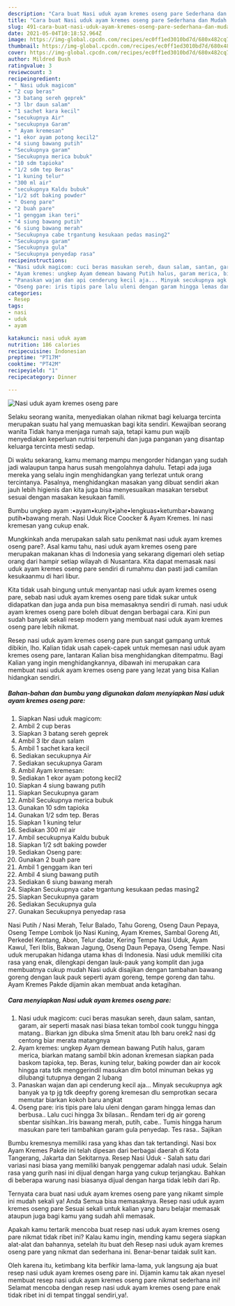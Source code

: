 ```yaml
---
description: "Cara buat Nasi uduk ayam kremes oseng pare Sederhana dan Mudah Dibuat"
title: "Cara buat Nasi uduk ayam kremes oseng pare Sederhana dan Mudah Dibuat"
slug: 491-cara-buat-nasi-uduk-ayam-kremes-oseng-pare-sederhana-dan-mudah-dibuat
date: 2021-05-04T10:18:52.964Z
image: https://img-global.cpcdn.com/recipes/ec0ff1ed3010bd7d/680x482cq70/nasi-uduk-ayam-kremes-oseng-pare-foto-resep-utama.jpg
thumbnail: https://img-global.cpcdn.com/recipes/ec0ff1ed3010bd7d/680x482cq70/nasi-uduk-ayam-kremes-oseng-pare-foto-resep-utama.jpg
cover: https://img-global.cpcdn.com/recipes/ec0ff1ed3010bd7d/680x482cq70/nasi-uduk-ayam-kremes-oseng-pare-foto-resep-utama.jpg
author: Mildred Bush
ratingvalue: 3
reviewcount: 3
recipeingredient:
- " Nasi uduk magicom"
- "2 cup beras"
- "3 batang sereh geprek"
- "3 lbr daun salam"
- "1 sachet kara kecil"
- "secukupnya Air"
- "secukupnya Garam"
- " Ayam kremesan"
- "1 ekor ayam potong kecil2"
- "4 siung bawang putih"
- "Secukupnya garam"
- "Secukupnya merica bubuk"
- "10 sdm tapioka"
- "1/2 sdm tep Beras"
- "1 kuning telur"
- "300 ml air"
- "secukupnya Kaldu bubuk"
- "1/2 sdt baking powder"
- " Oseng pare"
- "2 buah pare"
- "1 genggam ikan teri"
- "4 siung bawang putih"
- "6 siung bawang merah"
- "Secukupnya cabe trgantung kesukaan pedas masing2"
- "Secukupnya garam"
- "Secukupnya gula"
- "Secukupnya penyedap rasa"
recipeinstructions:
- "Nasi uduk magicom: cuci beras masukan sereh, daun salam, santan, garam, air seperti masak nasi biasa tekan tombol cook tunggu hingga matang.. Biarkan jgn dibuka slma 5menit atau lbh baru orek2 nasi dg centong biar merata matangnya"
- "Ayam kremes: ungkep Ayam demean bawang Putih halus, garam merica, biarkan matang sambil bkin adonan kremesan siapkan pada baskom tapioka, tep. Beras, kuning telur, baking powder dan air kocok hingga rata tdk menggerindil masukan dlm botol minuman bekas yg dilubangi tutupnya dengan 2 lubang"
- "Panaskan wajan dan api cenderung kecil aja... Minyak secukupnya agk banyak ya tp jg tdk deepfry goreng kremesan dlu semprotkan secara memutar biarkan kokoh baru angkat"
- "Oseng pare: iris tipis pare lalu uleni dengan garam hingga lemas dan berbusa.. Lalu cuci hingga 3x bilasan.. Rendam teri dg air goreng sbentar sisihkan..Iris bawang merah, putih, cabe.. Tumis hingga harum masukan pare teri tambahkan garam gula penyedap. Tes rasa.. Sajikan"
categories:
- Resep
tags:
- nasi
- uduk
- ayam

katakunci: nasi uduk ayam 
nutrition: 186 calories
recipecuisine: Indonesian
preptime: "PT17M"
cooktime: "PT42M"
recipeyield: "1"
recipecategory: Dinner

---
```



![Nasi uduk ayam kremes oseng pare](https://img-global.cpcdn.com/recipes/ec0ff1ed3010bd7d/680x482cq70/nasi-uduk-ayam-kremes-oseng-pare-foto-resep-utama.jpg)

Selaku seorang wanita, menyediakan olahan nikmat bagi keluarga tercinta merupakan suatu hal yang memuaskan bagi kita sendiri. Kewajiban seorang  wanita Tidak hanya menjaga rumah saja, tetapi kamu pun wajib menyediakan keperluan nutrisi terpenuhi dan juga panganan yang disantap keluarga tercinta mesti sedap.

Di waktu  sekarang, kamu memang mampu mengorder hidangan yang sudah jadi walaupun tanpa harus susah mengolahnya dahulu. Tetapi ada juga mereka yang selalu ingin menghidangkan yang terlezat untuk orang tercintanya. Pasalnya, menghidangkan masakan yang dibuat sendiri akan jauh lebih higienis dan kita juga bisa menyesuaikan masakan tersebut sesuai dengan masakan kesukaan famili. 

Bumbu ungkep ayam :•ayam•kunyit•jahe•lengkuas•ketumbar•bawang putih•bawang merah. Nasi Uduk Rice Coocker &amp; Ayam Kremes. Ini nasi kremesan yang cukup enak.

Mungkinkah anda merupakan salah satu penikmat nasi uduk ayam kremes oseng pare?. Asal kamu tahu, nasi uduk ayam kremes oseng pare merupakan makanan khas di Indonesia yang sekarang digemari oleh setiap orang dari hampir setiap wilayah di Nusantara. Kita dapat memasak nasi uduk ayam kremes oseng pare sendiri di rumahmu dan pasti jadi camilan kesukaanmu di hari libur.

Kita tidak usah bingung untuk menyantap nasi uduk ayam kremes oseng pare, sebab nasi uduk ayam kremes oseng pare tidak sukar untuk didapatkan dan juga anda pun bisa memasaknya sendiri di rumah. nasi uduk ayam kremes oseng pare boleh dibuat dengan berbagai cara. Kini pun sudah banyak sekali resep modern yang membuat nasi uduk ayam kremes oseng pare lebih nikmat.

Resep nasi uduk ayam kremes oseng pare pun sangat gampang untuk dibikin, lho. Kalian tidak usah capek-capek untuk memesan nasi uduk ayam kremes oseng pare, lantaran Kalian bisa menghidangkan ditempatmu. Bagi Kalian yang ingin menghidangkannya, dibawah ini merupakan cara membuat nasi uduk ayam kremes oseng pare yang lezat yang bisa Kalian hidangkan sendiri.

<!--inarticleads1-->

##### Bahan-bahan dan bumbu yang digunakan dalam menyiapkan Nasi uduk ayam kremes oseng pare:

1. Siapkan  Nasi uduk magicom:
1. Ambil 2 cup beras
1. Siapkan 3 batang sereh geprek
1. Ambil 3 lbr daun salam
1. Ambil 1 sachet kara kecil
1. Sediakan secukupnya Air
1. Sediakan secukupnya Garam
1. Ambil  Ayam kremesan:
1. Sediakan 1 ekor ayam potong kecil2
1. Siapkan 4 siung bawang putih
1. Siapkan Secukupnya garam
1. Ambil Secukupnya merica bubuk
1. Gunakan 10 sdm tapioka
1. Gunakan 1/2 sdm tep. Beras
1. Siapkan 1 kuning telur
1. Sediakan 300 ml air
1. Ambil secukupnya Kaldu bubuk
1. Siapkan 1/2 sdt baking powder
1. Sediakan  Oseng pare:
1. Gunakan 2 buah pare
1. Ambil 1 genggam ikan teri
1. Ambil 4 siung bawang putih
1. Sediakan 6 siung bawang merah
1. Siapkan Secukupnya cabe trgantung kesukaan pedas masing2
1. Siapkan Secukupnya garam
1. Sediakan Secukupnya gula
1. Gunakan Secukupnya penyedap rasa


Nasi Putih / Nasi Merah, Telur Balado, Tahu Goreng, Oseng Daun Pepaya, Oseng Tempe Lombok Ijo Nasi Kuning, Ayam Kremes, Sambal Goreng Ati, Perkedel Kentang, Abon, Telur dadar, Kering Tempe Nasi Uduk, Ayam Kawul, Teri Iblis, Bakwan Jagung, Oseng Daun Pepaya, Oseng Tempe. Nasi uduk merupakan hidanga utama khas di Indonesia. Nasi uduk memiliki cita rasa yang enak, dilengkapi dengan lauk-pauk yang komplit dan juga membuatnya cukup mudah Nasi uduk disajikan dengan tambahan bawang goreng dengan lauk pauk seperti ayam goreng, tempe goreng dan tahu. Ayam Kremes Pakde dijamin akan membuat anda ketagihan. 

<!--inarticleads2-->

##### Cara menyiapkan Nasi uduk ayam kremes oseng pare:

1. Nasi uduk magicom: cuci beras masukan sereh, daun salam, santan, garam, air seperti masak nasi biasa tekan tombol cook tunggu hingga matang.. Biarkan jgn dibuka slma 5menit atau lbh baru orek2 nasi dg centong biar merata matangnya
1. Ayam kremes: ungkep Ayam demean bawang Putih halus, garam merica, biarkan matang sambil bkin adonan kremesan siapkan pada baskom tapioka, tep. Beras, kuning telur, baking powder dan air kocok hingga rata tdk menggerindil masukan dlm botol minuman bekas yg dilubangi tutupnya dengan 2 lubang
1. Panaskan wajan dan api cenderung kecil aja... Minyak secukupnya agk banyak ya tp jg tdk deepfry goreng kremesan dlu semprotkan secara memutar biarkan kokoh baru angkat
1. Oseng pare: iris tipis pare lalu uleni dengan garam hingga lemas dan berbusa.. Lalu cuci hingga 3x bilasan.. Rendam teri dg air goreng sbentar sisihkan..Iris bawang merah, putih, cabe.. Tumis hingga harum masukan pare teri tambahkan garam gula penyedap. Tes rasa.. Sajikan


Bumbu kremesnya memiliki rasa yang khas dan tak tertandingi. Nasi box Ayam Kremes Pakde ini telah dipesan dari berbagai daerah di Kota Tangerang, Jakarta dan Sekitarnya. Resep Nasi Uduk - Salah satu dari variasi nasi biasa yang memiliki banyak penggemar adalah nasi uduk. Selain rasa yang gurih nasi ini dijual dengan harga yang cukup terjangkau. Bahkan di beberapa warung nasi biasanya dijual dengan harga tidak lebih dari Rp. 

Ternyata cara buat nasi uduk ayam kremes oseng pare yang nikamt simple ini mudah sekali ya! Anda Semua bisa memasaknya. Resep nasi uduk ayam kremes oseng pare Sesuai sekali untuk kalian yang baru belajar memasak ataupun juga bagi kamu yang sudah ahli memasak.

Apakah kamu tertarik mencoba buat resep nasi uduk ayam kremes oseng pare nikmat tidak ribet ini? Kalau kamu ingin, mending kamu segera siapkan alat-alat dan bahannya, setelah itu buat deh Resep nasi uduk ayam kremes oseng pare yang nikmat dan sederhana ini. Benar-benar taidak sulit kan. 

Oleh karena itu, ketimbang kita berfikir lama-lama, yuk langsung aja buat resep nasi uduk ayam kremes oseng pare ini. Dijamin kamu tak akan nyesel membuat resep nasi uduk ayam kremes oseng pare nikmat sederhana ini! Selamat mencoba dengan resep nasi uduk ayam kremes oseng pare enak tidak ribet ini di tempat tinggal sendiri,ya!.

